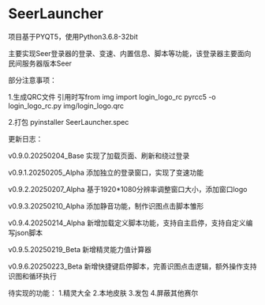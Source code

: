# SeerLauncher

项目基于PYQT5，使用Python3.6.8-32bit

主要实现Seer登录器的登录、变速、内置信息、脚本等功能，该登录器主要面向民间服务器版本Seer


部分注意事项：

1.生成QRC文件
引用时写from img import login_logo_rc
pyrcc5 -o login_logo_rc.py img/login_logo.qrc

2.打包
pyinstaller SeerLauncher.spec




更新日志：

v0.9.0.20250204_Base
实现了加载页面、刷新和绕过登录

v0.9.1.20250205_Alpha
添加独立的登录窗口，实现了变速功能

v0.9.2.20250207_Alpha
基于1920*1080分辨率调整窗口大小，添加窗口logo

v0.9.3.20250210_Alpha
添加静音功能，制作识图点击脚本雏形

v0.9.4.20250214_Alpha
新增加载定义脚本功能，支持自主启停，支持自定义编写json脚本

v0.9.5.20250219_Beta
新增精灵能力值计算器

v0.9.6.20250223_Beta
新增快捷键启停脚本，完善识图点击逻辑，额外操作支持识图和循环执行


待实现的功能：
1.精灵大全
2.本地皮肤
3.发包
4.屏蔽其他赛尔